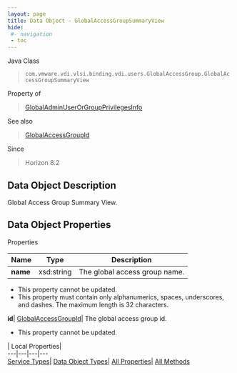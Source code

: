 ```yaml
---
layout: page
title: Data Object - GlobalAccessGroupSummaryView
hide:
 #- navigation
 - toc
---
```






Java Class  
> `com.vmware.vdi.vlsi.binding.vdi.users.GlobalAccessGroup.GlobalAccessGroupSummaryView`

Property of  
> [GlobalAdminUserOrGroupPrivilegesInfo](vdi.users.AdminUserOrGroup.GlobalAdminUserOrGroupPrivilegesInfo.md#field_detail)

See also  
> [GlobalAccessGroupId](vdi.entity.GlobalAccessGroupId.md)

Since  
> Horizon 8.2


## Data Object Description 

Global Access Group Summary View. 

## Data Object Properties

Properties

Name |  Type |  Description   
---|---|---  
**name**|  xsd:string|  The global access group name.   


 * This property cannot be updated.
  * This property must contain only alphanumerics, spaces, underscores, and dashes. The maximum length is 32 characters. 

  
**id**| [GlobalAccessGroupId](vdi.entity.GlobalAccessGroupId.md)|  The global access group id.   


 * This property cannot be updated.

  
  
  
 | Local Properties|   
---|---|---|---  
[Service Types](index-mo_types.md)| [Data Object Types](index-do_types.md)| [All Properties](index-properties.md)| [All Methods](index-methods.md)  
  
  
